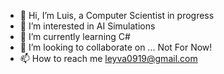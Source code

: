 - 👋 Hi, I’m Luis, a Computer Scientist in progress
- 👀 I’m interested in AI Simulations
- 🌱 I’m currently learning C#
- 💞️ I’m looking to collaborate on ... Not For Now!
- 📫 How to reach me leyva0919@gmail.com

<!---
Leyva9/Leyva9 is a ✨ special ✨ repository because its `README.md` (this file) appears on your GitHub profile.
You can click the Preview link to take a look at your changes.
--->
